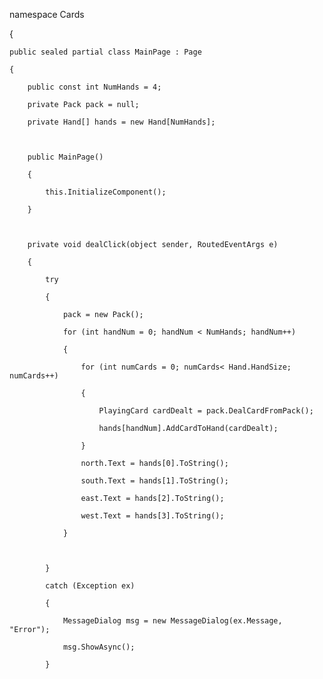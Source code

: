namespace Cards

{

    

    public sealed partial class MainPage : Page

    {

        public const int NumHands = 4;

        private Pack pack = null;

        private Hand[] hands = new Hand[NumHands];



        public MainPage()

        {

            this.InitializeComponent();

        }



        private void dealClick(object sender, RoutedEventArgs e)

        {

            try

            {

                pack = new Pack();

                for (int handNum = 0; handNum < NumHands; handNum++)

                {

                    for (int numCards = 0; numCards< Hand.HandSize; numCards++)

                    {

                        PlayingCard cardDealt = pack.DealCardFromPack();

                        hands[handNum].AddCardToHand(cardDealt);

                    }

                    north.Text = hands[0].ToString();

                    south.Text = hands[1].ToString();

                    east.Text = hands[2].ToString();

                    west.Text = hands[3].ToString();

                }



            }

            catch (Exception ex)

            {

                MessageDialog msg = new MessageDialog(ex.Message, "Error");

                msg.ShowAsync();

            }